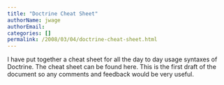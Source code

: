 ```yaml
---
title: "Doctrine Cheat Sheet"
authorName: jwage
authorEmail:
categories: []
permalink: /2008/03/04/doctrine-cheat-sheet.html
---
```

I have put together a cheat sheet for all the day to day usage syntaxes
of Doctrine. The cheat sheet can be found here. This is the first draft
of the document so any comments and feedback would be very useful.
